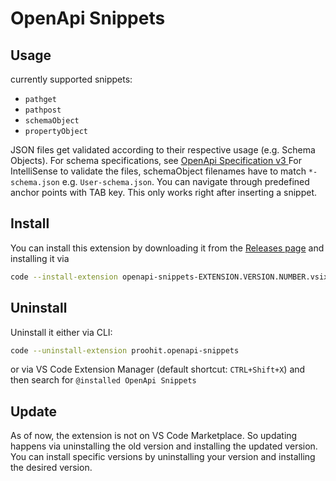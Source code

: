 # OpenApi Snippets

## Usage

currently supported snippets:
- `pathget`
- `pathpost`
- `schemaObject`
- `propertyObject`

JSON files get validated according to their respective usage (e.g. Schema Objects). For schema specifications, see [OpenApi Specification v3 ](https://raw.githubusercontent.com/OAI/OpenAPI-Specification/master/schemas/v3.0/schema.json)
For IntelliSense to validate the files, schemaObject filenames have to match `*-schema.json` e.g. `User-schema.json`.
You can navigate through predefined anchor points with TAB key. This only works right after inserting a snippet. 

## Install

You can install this extension by downloading it from the [Releases page](https://github.com/proohit/openapi-snippets/releases) and installing it via

```sh
code --install-extension openapi-snippets-EXTENSION.VERSION.NUMBER.vsix
```

## Uninstall

Uninstall it either via CLI:

```sh
code --uninstall-extension proohit.openapi-snippets
```

or via VS Code Extension Manager (default shortcut: `CTRL+Shift+X`) and then search for `@installed OpenApi Snippets`

## Update

As of now, the extension is not on VS Code Marketplace. So updating happens via uninstalling the old version and installing the updated version. You can install specific versions by uninstalling your version and installing the desired version.
